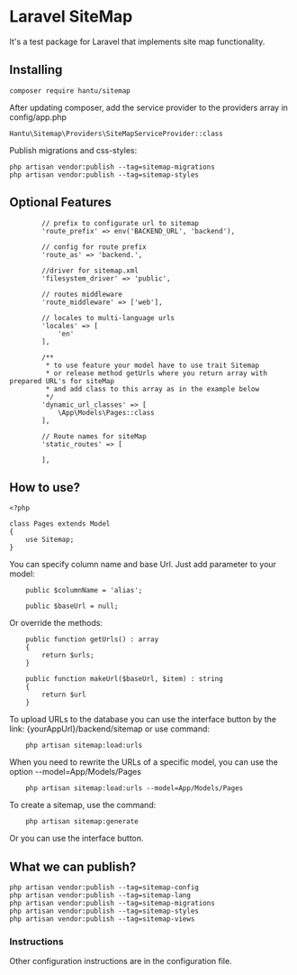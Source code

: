 # Laravel SiteMap

It's a test package for Laravel that implements site map functionality.

## Installing

```
composer require hantu/sitemap
```

After updating composer, add the service provider to the providers array in config/app.php

```
Hantu\Sitemap\Providers\SiteMapServiceProvider::class
```

Publish migrations and css-styles:

```
php artisan vendor:publish --tag=sitemap-migrations
php artisan vendor:publish --tag=sitemap-styles
```

## Optional Features

```
        // prefix to configurate url to sitemap
        'route_prefix' => env('BACKEND_URL', 'backend'),

        // config for route prefix
        'route_as' => 'backend.',

        //driver for sitemap.xml
        'filesystem_driver' => 'public',

        // routes middleware
        'route_middleware' => ['web'],

        // locales to multi-language urls
        'locales' => [
            'en'
        ],

        /**
         * to use feature your model have to use trait Sitemap
         * or release method getUrls where you return array with prepared URL's for siteMap
         * and add class to this array as in the example below 
         */
        'dynamic_url_classes' => [
            \App\Models\Pages::class
        ],

        // Route names for siteMap
        'static_routes' => [

        ],
```

## How to use?

```
<?php

class Pages extends Model
{
    use Sitemap;
}
```

You can specify column name and base Url. Just add parameter to your model:

```
    public $columnName = 'alias';

    public $baseUrl = null;
```

Or override the methods:

```
    public function getUrls() : array
    {
        return $urls;
    }

    public function makeUrl($baseUrl, $item) : string
    {
        return $url
    }
```

To upload URLs to the database you can use the interface button by the link: {yourAppUrl}/backend/sitemap
or use command:

```
    php artisan sitemap:load:urls 
```

When you need to rewrite the URLs of a specific model, you can use the option --model=App/Models/Pages

```
    php artisan sitemap:load:urls --model=App/Models/Pages
```

To create a sitemap, use the command:

```
    php artisan sitemap:generate
```

Or you can use the interface button.

## What we can publish?

```
php artisan vendor:publish --tag=sitemap-config
php artisan vendor:publish --tag=sitemap-lang
php artisan vendor:publish --tag=sitemap-migrations
php artisan vendor:publish --tag=sitemap-styles
php artisan vendor:publish --tag=sitemap-views
```

### Instructions

Other configuration instructions are in the configuration file.
